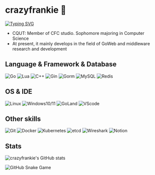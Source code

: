 # crazyfrankie 👋
[![Typing SVG](https://readme-typing-svg.herokuapp.com?font=Fira+Code&size=24&duration=4000&color=1A73E8&vCenter=true&width=600&lines=This+is+crazyfrank;Welcome+to+explore+my+projects;Coding+with+Go+and+middleware+R%26D)](https://git.io/typing-svg)
- CQUT: Member of CFC studio. Sophomore majoring in Computer Science 
- At present, it mainly develops in the field of GoWeb and middleware research and development

## Language & Framework & Database
![Go](https://img.shields.io/badge/Go-%2300ADD8.svg?style=flat&logo=go&logoColor=white)
![Lua](https://img.shields.io/badge/Lua-%2523000?style=flat&logo=Lua&logoColor=black&labelColor=white&color=red)
![C++](https://img.shields.io/badge/C%2B%2B-%2523000?style=flat&logo=C%2B%2B&logoColor=blue&labelColor=white&color=red)
![Gin](https://img.shields.io/badge/Gin-%2523000.svg?style=flat&logo=Gin&logoColor=white&labelColor=blue&color=blue)
![Gorm](https://img.shields.io/badge/Gorm-%2523000?style=flat&logo=Go&logoColor=white&labelColor=blue&color=blue)
![MySQL](https://img.shields.io/badge/MySQL-%2523000?style=flat&logo=MySQL&logoColor=blue&labelColor=white&color=green)
![Redis](https://img.shields.io/badge/Redis-%2523000?style=flat&logo=Redis&logoColor=red&labelColor=white&color=red)

## OS & IDE
![Linux](https://img.shields.io/badge/Linux-%2523000?logo=Linux&logoColor=white&labelColor=grey&color=red)
![Windows10/11](https://img.shields.io/badge/Windows10%2F11-%2523000?style=flat&logoColor=blue&color=blue)
![GoLand](https://img.shields.io/badge/GoLand-%2523000?logo=GoLand&logoColor=white&labelColor=grey&color=blue)
![VScode](https://img.shields.io/badge/VScode-%2523000?style=flat&logoColor=white&color=blue)

## Other skills
![Git](https://img.shields.io/badge/Git-%2523000?logo=Git&logoColor=white&labelColor=grey&color=red)
![Docker](https://img.shields.io/badge/Docker-%2523000?style=flat&logo=Docker&logoColor=blue&labelColor=white&color=blue)
![Kubernetes](https://img.shields.io/badge/Kubernetes-%2523000?style=flat&logo=Kubernetes&logoColor=blue&labelColor=white&color=blue)
![etcd](https://img.shields.io/badge/%20etcd-%2523000?style=flat&logo=etcd&logoColor=black&labelColor=white&color=red)
![Wireshark](https://img.shields.io/badge/Wireshark-%2523000?style=flat&logo=Wireshark&logoColor=blue&labelColor=white&color=green)
![Notion](https://img.shields.io/badge/Notion-%2523000?style=flat&logo=Notion&logoColor=black&labelColor=white&color=purple)

## Stats
![crazyfrankie's GitHub stats](https://github-readme-stats.vercel.app/api?username=crazyfrankie&show_icons=true&theme=radical)

![GitHub Snake Game](https://raw.githubusercontent.com/crazyfrankie/crazyfrankie/output/github-contribution-grid-sissa.svg)

<!--
**crazyfrankie/crazyfrankie** is a ✨ _special_ ✨ repository because its `README.md` (this file) appears on your GitHub profile.

Here are some ideas to get you started:

- 🔭 I’m currently working on ...
- 🌱 I’m currently learning ...
- 👯 I’m looking to collaborate on ...
- 🤔 I’m looking for help with ...
- 💬 Ask me about ...
- 📫 How to reach me: ...
- 😄 Pronouns: ...
- ⚡ Fun fact: ...
-->
